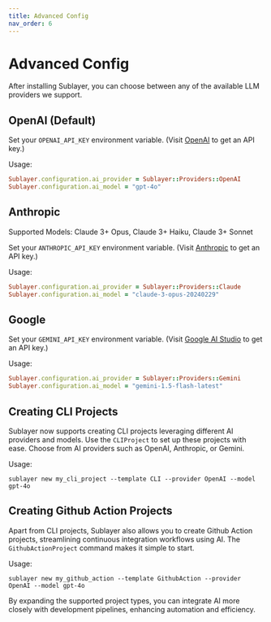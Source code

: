 ```yaml
---
title: Advanced Config
nav_order: 6
---
```

# Advanced Config

After installing Sublayer, you can choose between any of the available LLM providers we support.

## OpenAI (Default)

Set your `OPENAI_API_KEY` environment variable. (Visit [OpenAI](https://openai.com/product) to get an API key.)

Usage:

```ruby
Sublayer.configuration.ai_provider = Sublayer::Providers::OpenAI
Sublayer.configuration.ai_model = "gpt-4o"
```

## Anthropic

Supported Models: Claude 3+ Opus, Claude 3+ Haiku, Claude 3+ Sonnet

Set your `ANTHROPIC_API_KEY` environment variable. (Visit [Anthropic](https://anthropic.com/) to get an API key.)

Usage:

```ruby
Sublayer.configuration.ai_provider = Sublayer::Providers::Claude
Sublayer.configuration.ai_model = "claude-3-opus-20240229"
```

## Google

Set your `GEMINI_API_KEY` environment variable. (Visit [Google AI Studio](https://ai.google.dev/) to get an API key.)

Usage:

```ruby
Sublayer.configuration.ai_provider = Sublayer::Providers::Gemini
Sublayer.configuration.ai_model = "gemini-1.5-flash-latest"
```

## Creating CLI Projects

Sublayer now supports creating CLI projects leveraging different AI providers and models. Use the `CLIProject` to set up these projects with ease. Choose from AI providers such as OpenAI, Anthropic, or Gemini.

Usage:

```shell
sublayer new my_cli_project --template CLI --provider OpenAI --model gpt-4o
```

## Creating Github Action Projects

Apart from CLI projects, Sublayer also allows you to create Github Action projects, streamlining continuous integration workflows using AI. The `GithubActionProject` command makes it simple to start.

Usage:

```shell
sublayer new my_github_action --template GithubAction --provider OpenAI --model gpt-4o
```

By expanding the supported project types, you can integrate AI more closely with development pipelines, enhancing automation and efficiency.